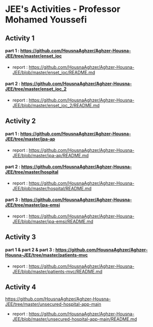   # JEE's Activities - Professor Mohamed Youssefi

## Activity 1 
#### part 1 : https://github.com/HousnaAghzer/Aghzer-Housna-JEE/tree/master/enset_ioc
- report : https://github.com/HousnaAghzer/Aghzer-Housna-JEE/blob/master/enset_ioc/README.md

#### part 2 : https://github.com/HousnaAghzer/Aghzer-Housna-JEE/tree/master/enset_ioc_2
- report : https://github.com/HousnaAghzer/Aghzer-Housna-JEE/blob/master/enset_ioc_2/README.md

## Activity 2 
#### part 1 : https://github.com/HousnaAghzer/Aghzer-Housna-JEE/tree/master/jpa-ap
- report : https://github.com/HousnaAghzer/Aghzer-Housna-JEE/blob/master/jpa-ap/README.md

#### part 2 : https://github.com/HousnaAghzer/Aghzer-Housna-JEE/tree/master/hospital
- report : https://github.com/HousnaAghzer/Aghzer-Housna-JEE/blob/master/hospital/README.md

#### part 3 : https://github.com/HousnaAghzer/Aghzer-Housna-JEE/tree/master/jpa-emsi
- report : https://github.com/HousnaAghzer/Aghzer-Housna-JEE/blob/master/jpa-emsi/README.md

## Activity 3
#### part 1 & part 2 & part 3 : https://github.com/HousnaAghzer/Aghzer-Housna-JEE/tree/master/patients-mvc
- report : https://github.com/HousnaAghzer/Aghzer-Housna-JEE/blob/master/patients-mvc/README.md

## Activity 4
https://github.com/HousnaAghzer/Aghzer-Housna-JEE/tree/master/unsecured-hospital-app-main
- report : https://github.com/HousnaAghzer/Aghzer-Housna-JEE/blob/master/unsecured-hospital-app-main/README.md
